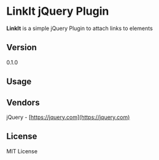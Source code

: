 # LinkIt jQuery Plugin 

**LinkIt** is a simple jQuery Plugin to attach links to elements

## Version
0.1.0

## Usage



## Vendors

jQuery - [https://jquery.com](https://jquery.com)

## License

MIT License